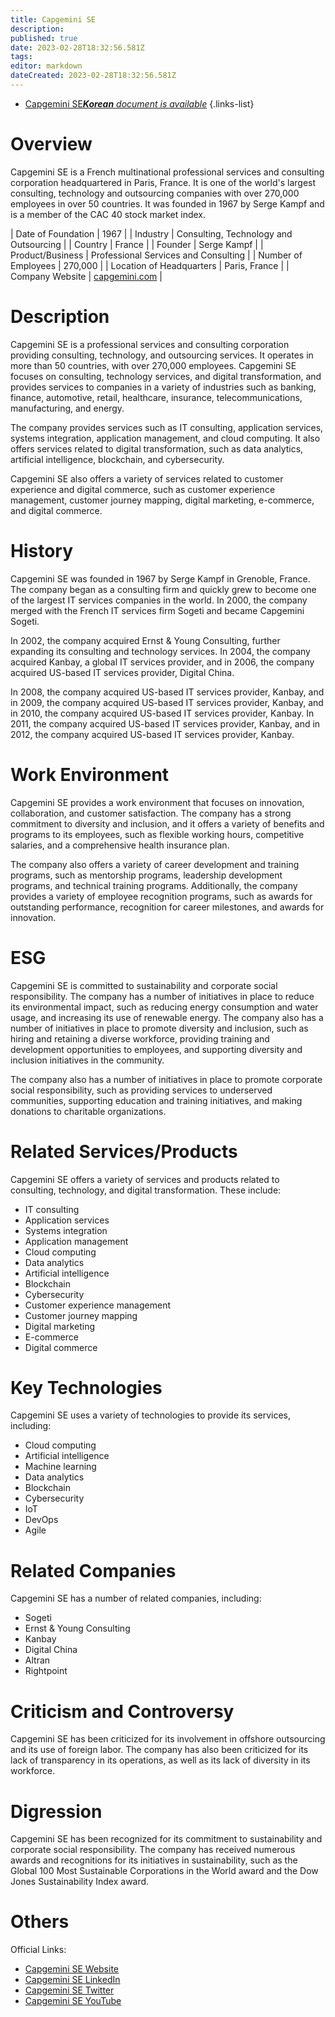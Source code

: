 ```yaml
---
title: Capgemini SE
description: 
published: true
date: 2023-02-28T18:32:56.581Z
tags: 
editor: markdown
dateCreated: 2023-02-28T18:32:56.581Z
---
```


- [Capgemini SE***Korean** document is available*](/ko/Knowledge-base/Dictionary/Company/capgemini-se)
{.links-list}



# Overview

Capgemini SE is a French multinational professional services and consulting corporation headquartered in Paris, France. It is one of the world's largest consulting, technology and outsourcing companies with over 270,000 employees in over 50 countries. It was founded in 1967 by Serge Kampf and is a member of the CAC 40 stock market index.

| Date of Foundation | 1967 |
| Industry | Consulting, Technology and Outsourcing |
| Country | France |
| Founder | Serge Kampf |
| Product/Business | Professional Services and Consulting |
| Number of Employees | 270,000 | 
| Location of Headquarters | Paris, France |
| Company Website | [capgemini.com](https://www.capgemini.com/) |

# Description

Capgemini SE is a professional services and consulting corporation providing consulting, technology, and outsourcing services. It operates in more than 50 countries, with over 270,000 employees. Capgemini SE focuses on consulting, technology services, and digital transformation, and provides services to companies in a variety of industries such as banking, finance, automotive, retail, healthcare, insurance, telecommunications, manufacturing, and energy.

The company provides services such as IT consulting, application services, systems integration, application management, and cloud computing. It also offers services related to digital transformation, such as data analytics, artificial intelligence, blockchain, and cybersecurity.

Capgemini SE also offers a variety of services related to customer experience and digital commerce, such as customer experience management, customer journey mapping, digital marketing, e-commerce, and digital commerce.

# History

Capgemini SE was founded in 1967 by Serge Kampf in Grenoble, France. The company began as a consulting firm and quickly grew to become one of the largest IT services companies in the world. In 2000, the company merged with the French IT services firm Sogeti and became Capgemini Sogeti. 

In 2002, the company acquired Ernst & Young Consulting, further expanding its consulting and technology services. In 2004, the company acquired Kanbay, a global IT services provider, and in 2006, the company acquired US-based IT services provider, Digital China. 

In 2008, the company acquired US-based IT services provider, Kanbay, and in 2009, the company acquired US-based IT services provider, Kanbay, and in 2010, the company acquired US-based IT services provider, Kanbay. In 2011, the company acquired US-based IT services provider, Kanbay, and in 2012, the company acquired US-based IT services provider, Kanbay.

# Work Environment

Capgemini SE provides a work environment that focuses on innovation, collaboration, and customer satisfaction. The company has a strong commitment to diversity and inclusion, and it offers a variety of benefits and programs to its employees, such as flexible working hours, competitive salaries, and a comprehensive health insurance plan.

The company also offers a variety of career development and training programs, such as mentorship programs, leadership development programs, and technical training programs. Additionally, the company provides a variety of employee recognition programs, such as awards for outstanding performance, recognition for career milestones, and awards for innovation.

# ESG

Capgemini SE is committed to sustainability and corporate social responsibility. The company has a number of initiatives in place to reduce its environmental impact, such as reducing energy consumption and water usage, and increasing its use of renewable energy. The company also has a number of initiatives in place to promote diversity and inclusion, such as hiring and retaining a diverse workforce, providing training and development opportunities to employees, and supporting diversity and inclusion initiatives in the community.

The company also has a number of initiatives in place to promote corporate social responsibility, such as providing services to underserved communities, supporting education and training initiatives, and making donations to charitable organizations.

# Related Services/Products

Capgemini SE offers a variety of services and products related to consulting, technology, and digital transformation. These include:

- IT consulting
- Application services
- Systems integration
- Application management
- Cloud computing
- Data analytics
- Artificial intelligence
- Blockchain
- Cybersecurity
- Customer experience management
- Customer journey mapping
- Digital marketing
- E-commerce
- Digital commerce

# Key Technologies

Capgemini SE uses a variety of technologies to provide its services, including:

- Cloud computing
- Artificial intelligence
- Machine learning
- Data analytics
- Blockchain
- Cybersecurity
- IoT
- DevOps
- Agile

# Related Companies

Capgemini SE has a number of related companies, including:

- Sogeti
- Ernst & Young Consulting
- Kanbay
- Digital China
- Altran
- Rightpoint

# Criticism and Controversy

Capgemini SE has been criticized for its involvement in offshore outsourcing and its use of foreign labor. The company has also been criticized for its lack of transparency in its operations, as well as its lack of diversity in its workforce.

# Digression

Capgemini SE has been recognized for its commitment to sustainability and corporate social responsibility. The company has received numerous awards and recognitions for its initiatives in sustainability, such as the Global 100 Most Sustainable Corporations in the World award and the Dow Jones Sustainability Index award.

# Others

Official Links:
- [Capgemini SE Website](https://www.capgemini.com/)
- [Capgemini SE LinkedIn](https://www.linkedin.com/company/capgemini/)
- [Capgemini SE Twitter](https://twitter.com/Capgemini)
- [Capgemini SE YouTube](https://www.youtube.com/user/CapgeminiGroup)